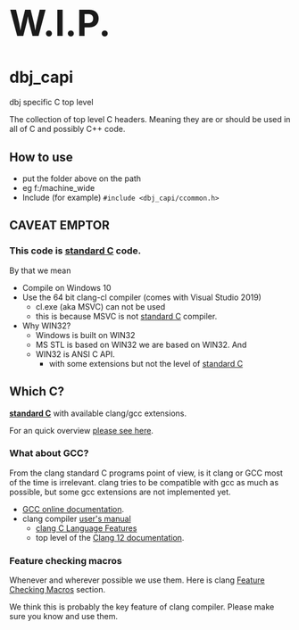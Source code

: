 <h1 style="font-size:64px;"> W.I.P. </h1>

<h1> dbj_capi </h1>

dbj specific C top level

The collection of top level C headers. Meaning they are or should be used in all of C and possibly C++ code. 

## How to use

- put the folder above on the path
- eg f:/machine_wide
- Include (for example) `#include <dbj_capi/ccommon.h> `

## CAVEAT EMPTOR

### This code is [standard C](http://www.open-std.org/jtc1/sc22/wg14/www/standards.html#9899) code.

By that we mean 

- Compile on Windows 10
- Use the 64 bit clang-cl compiler (comes with Visual Studio 2019)
  - cl.exe (aka MSVC) can not be used
  - this is because MSVC is not [standard C](http://www.open-std.org/jtc1/sc22/wg14/www/standards.html#9899) compiler.
- Why WIN32?
  - Windows is built on WIN32
  - MS STL is based on WIN32 we are based on WIN32. And 
  - WIN32 is ANSI C API.
    - with some extensions but not the level of [standard C](http://www.open-std.org/jtc1/sc22/wg14/www/standards.html#9899)

## Which C?

  **[standard C](http://www.open-std.org/jtc1/sc22/wg14/www/standards.html#9899)** with available clang/gcc extensions. 
  
  For an quick overview [please see here](https://stackoverflow.com/a/14737642/10870835).

### What about GCC?

  From the clang standard C programs point of view, is it clang or GCC most of the time is irrelevant. clang tries to be compatible with gcc as much as possible, but some gcc extensions are not implemented yet.

  - [GCC online documentation](http://gcc.gnu.org/onlinedocs/).
  - clang compiler [user's manual](https://clang.llvm.org/docs/UsersManual.html)
    - [clang C Language Features](https://clang.llvm.org/docs/UsersManual.html#c-language-features)
    - top level of the [Clang 12 documentation](https://clang.llvm.org/docs/index.html).

### Feature checking macros

Whenever and wherever possible we use them. Here is clang [Feature Checking Macros](https://clang.llvm.org/docs/LanguageExtensions.html#feature-checking-macros) section.

We think this is probably the key feature of clang compiler. Please make sure you know and use them.
